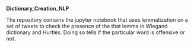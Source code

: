 **Dictionary_Creation_NLP**

Ths repository contains the jupyter notebook that uses lemmatization on a set of tweets to check the presence of the that lemma in Wiegand dictionary and Hurtlex.
Doing so tells if the particular word is offensive or not.
